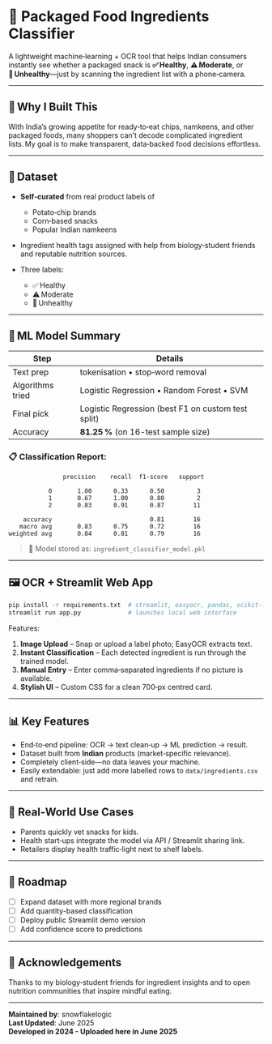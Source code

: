 # 🥡 Packaged Food Ingredients Classifier

A lightweight machine‑learning + OCR tool that helps Indian consumers instantly see whether a packaged snack is **✅ Healthy**, **⚠️ Moderate**, or **🚫 Unhealthy**—just by scanning the ingredient list with a phone‑camera.

---

## 📌 Why I Built This

With India’s growing appetite for ready‑to‑eat chips, namkeens, and other packaged foods, many shoppers can’t decode complicated ingredient lists. My goal is to make transparent, data‑backed food decisions effortless.

---

## 📂 Dataset

* **Self‑curated** from real product labels of

  * Potato‑chip brands
  * Corn‑based snacks
  * Popular Indian namkeens
* Ingredient health tags assigned with help from biology‑student friends and reputable nutrition sources.
* Three labels:

  * ✅ Healthy
  * ⚠️ Moderate
  * 🚫 Unhealthy

---

## 🧠 ML Model Summary

| Step             | Details                                            |
| ---------------- | -------------------------------------------------- |
| Text prep        | tokenisation • stop‑word removal                   |
| Algorithms tried | Logistic Regression • Random Forest • SVM          |
| Final pick       | Logistic Regression (best F1 on custom test split) |
| Accuracy         | **81.25 %** (on 16-test sample size)               |

### 📋 Classification Report:

```
               precision    recall  f1-score   support

           0       1.00      0.33      0.50         3
           1       0.67      1.00      0.80         2
           2       0.83      0.91      0.87        11

    accuracy                           0.81        16
   macro avg       0.83      0.75      0.72        16
weighted avg       0.84      0.81      0.79        16
```

> 🔎 Model stored as: `ingredient_classifier_model.pkl`

---

## 🖼️ OCR + Streamlit Web App

```bash
pip install -r requirements.txt  # streamlit, easyocr, pandas, scikit‑learn, pillow, joblib
streamlit run app.py             # launches local web interface
```

Features:

1. **Image Upload** – Snap or upload a label photo; EasyOCR extracts text.
2. **Instant Classification** – Each detected ingredient is run through the trained model.
3. **Manual Entry** – Enter comma‑separated ingredients if no picture is available.
4. **Stylish UI** – Custom CSS for a clean 700‑px centred card.

---

## 📊 Key Features

* End‑to‑end pipeline: OCR → text clean‑up → ML prediction → result.
* Dataset built from **Indian** products (market‑specific relevance).
* Completely client‑side—no data leaves your machine.
* Easily extendable: just add more labelled rows to `data/ingredients.csv` and retrain.

---

## 📌 Real‑World Use Cases

* Parents quickly vet snacks for kids.
* Health start‑ups integrate the model via API / Streamlit sharing link.
* Retailers display health traffic‑light next to shelf labels.

---

## 🚀 Roadmap

* [ ] Expand dataset with more regional brands
* [ ] Add quantity-based classification
* [ ] Deploy public Streamlit demo version
* [ ] Add confidence score to predictions

---

## 🙌 Acknowledgements

Thanks to my biology‑student friends for ingredient insights and to open nutrition communities that inspire mindful eating.

---

**Maintained by**: snowflakelogic  
**Last Updated**: June 2025  
**Developed in 2024 - Uploaded here in June 2025**
